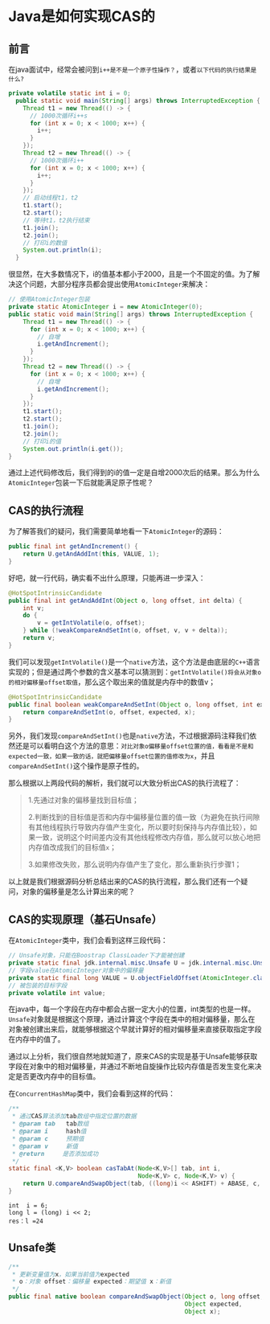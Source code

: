 # Java是如何实现CAS的



## 前言



在java面试中，经常会被问到`i++是不是一个原子性操作？`，或者`以下代码的执行结果是什么?`

```java
private volatile static int i = 0;
  public static void main(String[] args) throws InterruptedException {
    Thread t1 = new Thread(() -> {
      // 1000次循环i++s
      for (int x = 0; x < 1000; x++) {
        i++;
      }
    });
    Thread t2 = new Thread(() -> {
      // 1000次循环i++
      for (int x = 0; x < 1000; x++) {
        i++;
      }
    });
    // 启动线程t1，t2
    t1.start();
    t2.start();
    // 等待t1，t2执行结束
    t1.join();
    t2.join();
    // 打印i的数值
    System.out.println(i);
  }
```

很显然，在大多数情况下，i的值基本都小于2000，且是一个不固定的值。为了解决这个问题，大部分程序员都会提出使用`AtomicInteger`来解决：

```java
// 使用AtomicInteger包装
private static AtomicInteger i = new AtomicInteger(0);
public static void main(String[] args) throws InterruptedException {
    Thread t1 = new Thread(() -> {
      for (int x = 0; x < 1000; x++) {
        // 自增
        i.getAndIncrement();
      }
    });
    Thread t2 = new Thread(() -> {
      for (int x = 0; x < 1000; x++) {
        // 自增
        i.getAndIncrement();
      }
    });
    t1.start();
    t2.start();
    t1.join();
    t2.join();
    // 打印i的值
    System.out.println(i.get()); 
}
```

通过上述代码修改后，我们得到的i的值一定是自增2000次后的结果。那么为什么`AtomicInteger`包装一下后就能满足原子性呢？



## CAS的执行流程



为了解答我们的疑问，我们需要简单地看一下`AtomicInteger`的源码：

```java
public final int getAndIncrement() {
    return U.getAndAddInt(this, VALUE, 1);
}
```

好吧，就一行代码，确实看不出什么原理，只能再进一步深入：

```java
@HotSpotIntrinsicCandidate
public final int getAndAddInt(Object o, long offset, int delta) {
    int v;
    do {
        v = getIntVolatile(o, offset);
    } while (!weakCompareAndSetInt(o, offset, v, v + delta));
    return v;
}
```

我们可以发现`getIntVolatile()`是一个`native`方法，这个方法是由底层的`C++`语言实现的；但是通过两个参数的含义基本可以猜测到：`getIntVolatile()将会从对象o的相对偏移量offset取值`，那么这个取出来的值就是内存中的数值v；

```java
@HotSpotIntrinsicCandidate
public final boolean weakCompareAndSetInt(Object o, long offset, int expected, int x) {
    return compareAndSetInt(o, offset, expected, x);
}
```

另外，我们发现`compareAndSetInt()`也是`native`方法，不过根据源码注释我们依然还是可以看明白这个方法的意思：`对比对象o偏移量offset位置的值，看看是不是和expected一致，如果一致的话，就把偏移量offset位置的值修改为x`，并且`compareAndSetInt()`这个操作是原子性的。

那么根据以上两段代码的解析，我们就可以大致分析出CAS的执行流程了：

> 1.先通过对象的偏移量找到目标值；
>
> 2.判断找到的目标值是否和内存中偏移量位置的值一致（为避免在执行间隙有其他线程执行导致内存值产生变化，所以要时刻保持与内存值比较），如果一致，说明这个时间差内没有其他线程修改内存值，那么就可以放心地把内存值改成我们的目标值`x`；
>
> 3.如果修改失败，那么说明内存值产生了变化，那么重新执行步骤1；

以上就是我们根据源码分析总结出来的CAS的执行流程，那么我们还有一个疑问，对象的偏移量是怎么计算出来的呢？





## CAS的实现原理（基石Unsafe）



在`AtomicInteger`类中，我们会看到这样三段代码：

```java
// Unsafe对象，只能在Boostrap ClassLoader下才能被创建
private static final jdk.internal.misc.Unsafe U = jdk.internal.misc.Unsafe.getUnsafe();
// 字段value在AtomicInteger对象中的偏移量
private static final long VALUE = U.objectFieldOffset(AtomicInteger.class, "value");
// 被包装的目标字段
private volatile int value;
```

在java中，每一个字段在内存中都会占据一定大小的位置，int类型的也是一样。`Unsafe`对象就是根据这个原理，通过计算这个字段在类中的相对偏移量，那么在对象被创建出来后，就能够根据这个早就计算好的相对偏移量来直接获取指定字段在内存中的值了。

通过以上分析，我们很自然地就知道了，原来CAS的实现是基于Unsafe能够获取字段在对象中的相对偏移量，并通过不断地自旋操作比较内存值是否发生变化来决定是否更改内存中的目标值。





在`ConcurrentHashMap`类中，我们会看到这样的代码：

```java
/**
 * 通过CAS算法添加tab数组中指定位置的数据
 * @param tab   tab数组
 * @param i     hash值
 * @param c     预期值
 * @param v     新值
 * @return     是否添加成功
 */
static final <K,V> boolean casTabAt(Node<K,V>[] tab, int i,
                                    Node<K,V> c, Node<K,V> v) {
    return U.compareAndSwapObject(tab, ((long)i << ASHIFT) + ABASE, c, v);
}
```

```
int  i = 6;
long l = (long) i << 2;
res：l =24
```



## Unsafe类

```java
/**
 * 更新变量值为x，如果当前值为expected
 * o：对象 offset：偏移量 expected：期望值 x：新值
 */
public final native boolean compareAndSwapObject(Object o, long offset,
                                                 Object expected,
                                                 Object x);
```

